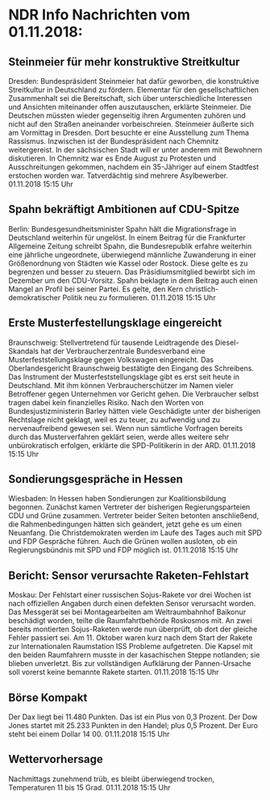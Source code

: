 # NDR Info Nachrichten vom 01.11.2018:


## Steinmeier für mehr konstruktive Streitkultur
Dresden: 	Bundespräsident Steinmeier hat dafür geworben, die konstruktive Streitkultur in Deutschland zu fördern. Elementar für den gesellschaftlichen Zusammenhalt sei die Bereitschaft, sich über unterschiedliche Interessen und Ansichten miteinander offen auszutauschen, erklärte Steinmeier. Die Deutschen müssten wieder gegenseitig ihren Argumenten zuhören und nicht auf den Straßen aneinander vorbeischreien. Steinmeier äußerte sich am Vormittag in Dresden. Dort besuchte er eine Ausstellung zum Thema Rassismus. Inzwischen ist der Bundespräsident nach Chemnitz weitergereist. In der sächsischen Stadt will er unter anderem mit Bewohnern diskutieren. In Chemnitz war es Ende August zu Protesten und Ausschreitungen gekommen, nachdem ein 35-Jähriger auf einem Stadtfest erstochen worden war. Tatverdächtig sind mehrere Asylbewerber. 01.11.2018 15:15 Uhr 

## Spahn bekräftigt Ambitionen auf CDU-Spitze
Berlin:	Bundesgesundheitsminister Spahn hält die Migrationsfrage in Deutschland weiterhin für ungelöst. In einem Beitrag für die Frankfurter Allgemeine Zeitung schreibt Spahn, die Bundesrepublik erfahre weiterhin eine jährliche ungeordnete, überwiegend männliche Zuwanderung in einer Größenordnung von Städten wie Kassel oder Rostock. Diese gelte es zu begrenzen und besser zu steuern. Das Präsidiumsmitglied bewirbt sich im Dezember um den CDU-Vorsitz. Spahn beklagte in dem Beitrag auch einen Mangel an Profil bei seiner Partei. Es gelte, den Kern christlich-demokratischer Politik neu zu formulieren. 01.11.2018 15:15 Uhr 

## Erste Musterfestellungsklage eingereicht
Braunschweig: Stellvertretend für tausende Leidtragende des Diesel-Skandals hat der Verbraucherzentrale Bundesverband eine Musterfeststellungsklage gegen Volkswagen eingereicht. Das Oberlandesgericht Braunschweig bestätigte den Eingang des Schreibens. Das Instrument der Musterfeststellungsklage gibt es erst seit heute in Deutschland. Mit ihm können Verbraucherschützer im Namen vieler Betroffener gegen Unternehmen vor Gericht gehen. Die Verbraucher selbst tragen dabei kein finanzielles Risiko. Nach den Worten von Bundesjustizministerin Barley hätten viele Geschädigte unter der bisherigen Rechtslage nicht geklagt, weil es zu teuer, zu aufwendig und zu nervenaufreibend gewesen sei. Wenn nun sämtliche Vorfragen bereits durch das Musterverfahren geklärt seien, werde alles weitere sehr unbürokratisch erfolgen, erklärte die SPD-Politikerin in der ARD. 01.11.2018 15:15 Uhr 

## Sondierungsgespräche in Hessen
Wiesbaden: In Hessen haben Sondierungen zur Koalitionsbildung begonnen. Zunächst kamen Vertreter der bisherigen Regierungsparteien CDU und Grüne zusammen. Vertreter beider Seiten betonten anschließend, die Rahmenbedingungen hätten sich geändert, jetzt gehe es um einen Neuanfang. Die Christdemokraten werden im Laufe des Tages auch mit SPD und FDP Gespräche führen. Auch die Grünen wollen ausloten, ob ein Regierungsbündnis mit SPD und FDP möglich ist. 01.11.2018 15:15 Uhr 

## Bericht: Sensor verursachte Raketen-Fehlstart
Moskau: Der Fehlstart einer russischen Sojus-Rakete vor drei Wochen ist nach offiziellen Angaben durch einen defekten Sensor verursacht worden. Das Messgerät sei bei Montagearbeiten am Weltraumbahnhof Baikonur beschädigt worden, teilte die Raumfahrtbehörde Roskosmos mit. An zwei bereits montierten Sojus-Raketen werde nun überprüft, ob dort der gleiche Fehler passiert sei. Am 11. Oktober waren kurz nach dem Start der Rakete zur Internationalen Raumstation ISS Probleme aufgetreten. Die Kapsel mit den beiden Raumfahrern musste in der kasachischen Steppe notlanden; sie blieben unverletzt. Bis zur vollständigen Aufklärung der Pannen-Ursache soll vorerst keine bemannte Rakete starten. 01.11.2018 15:15 Uhr 

## Börse Kompakt
Der Dax liegt bei 11.480 Punkten. Das ist ein Plus von 0,3 Prozent. Der Dow Jones startet mit 25.233 Punkten in den Handel; plus 0,5 Prozent. Der Euro steht bei einem Dollar 14 00. 01.11.2018 15:15 Uhr 

## Wettervorhersage
Nachmittags zunehmend trüb, es bleibt überwiegend trocken, Temperaturen 11 bis 15 Grad. 01.11.2018 15:15 Uhr 
